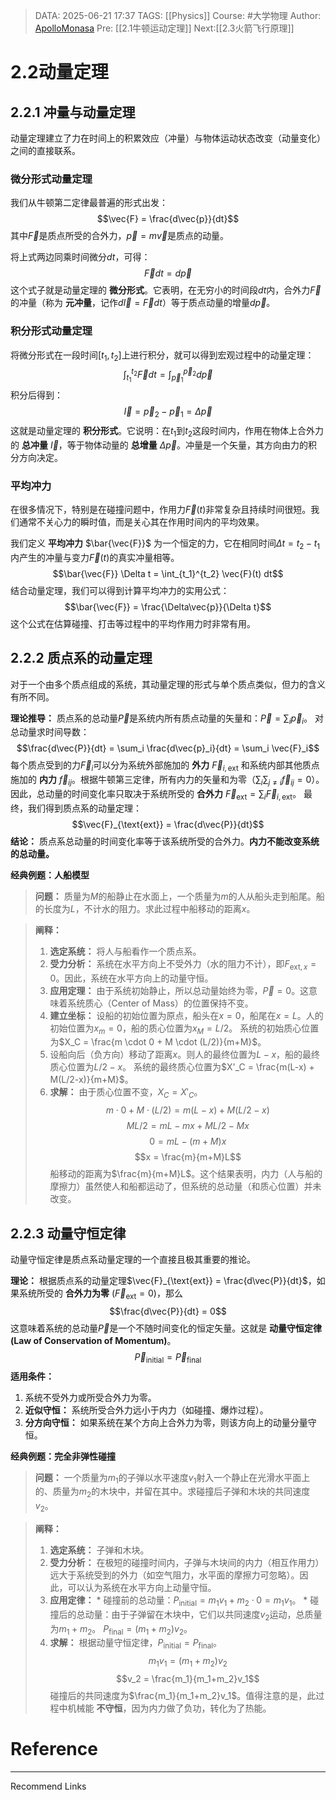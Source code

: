 > DATA: 2025-06-21 17:37
> TAGS: [[Physics]]
> Course: #大学物理
> Author: [ApolloMonasa](https://github.com/ApolloMonasa)
> Pre: [[2.1牛顿运动定理]]
> Next:[[2.3火箭飞行原理]]


# 2.2动量定理

## 2.2.1 冲量与动量定理
动量定理建立了力在时间上的积累效应（冲量）与物体运动状态改变（动量变化）之间的直接联系。

### 微分形式动量定理
我们从牛顿第二定律最普遍的形式出发：
$$\vec{F} = \frac{d\vec{p}}{dt}$$
其中$\vec{F}$是质点所受的合外力，$\vec{p}=m\vec{v}$是质点的动量。

将上式两边同乘时间微分$dt$，可得：
$$\vec{F}dt = d\vec{p}$$
这个式子就是动量定理的 **微分形式**。它表明，在无穷小的时间段$dt$内，合外力$\vec{F}$的冲量（称为 **元冲量**，记作$d\vec{I} = \vec{F}dt$）等于质点动量的增量$d\vec{p}$。

### 积分形式动量定理
将微分形式在一段时间$[t_1, t_2]$上进行积分，就可以得到宏观过程中的动量定理：
$$\int_{t_1}^{t_2} \vec{F} dt = \int_{\vec{p}_1}^{\vec{p}_2} d\vec{p}$$
积分后得到：
$$\vec{I} = \vec{p}_2 - \vec{p}_1 = \Delta\vec{p}$$
这就是动量定理的 **积分形式**。它说明：在$t_1$到$t_2$这段时间内，作用在物体上合外力的 **总冲量** $\vec{I}$，等于物体动量的 **总增量** $\Delta\vec{p}$。冲量是一个矢量，其方向由力的积分方向决定。

### 平均冲力
在很多情况下，特别是在碰撞问题中，作用力$\vec{F}(t)$非常复杂且持续时间很短。我们通常不关心力的瞬时值，而是关心其在作用时间内的平均效果。

我们定义 **平均冲力** $\bar{\vec{F}}$ 为一个恒定的力，它在相同时间$\Delta t = t_2 - t_1$内产生的冲量与变力$\vec{F}(t)$的真实冲量相等。
$$\bar{\vec{F}} \Delta t = \int_{t_1}^{t_2} \vec{F}(t) dt$$
结合动量定理，我们可以得到计算平均冲力的实用公式：
$$\bar{\vec{F}} = \frac{\Delta\vec{p}}{\Delta t}$$
这个公式在估算碰撞、打击等过程中的平均作用力时非常有用。

## 2.2.2 质点系的动量定理
对于一个由多个质点组成的系统，其动量定理的形式与单个质点类似，但力的含义有所不同。

**理论推导：**
质点系的总动量$\vec{P}$是系统内所有质点动量的矢量和：$\vec{P} = \sum_i \vec{p}_i$。
对总动量求时间导数：
$$\frac{d\vec{P}}{dt} = \sum_i \frac{d\vec{p}_i}{dt} = \sum_i \vec{F}_i$$
每个质点受到的力$\vec{F}_i$可以分为系统外部施加的 **外力** $\vec{F}_{i, \text{ext}}$ 和系统内部其他质点施加的 **内力** $\vec{f}_{ij}$。根据牛顿第三定律，所有内力的矢量和为零（$\sum_i \sum_{j \neq i} \vec{f}_{ij} = 0$）。因此，总动量的时间变化率只取决于系统所受的 **合外力** $\vec{F}_{\text{ext}} = \sum_i \vec{F}_{i, \text{ext}}$。
最终，我们得到质点系的动量定理：
$$\vec{F}_{\text{ext}} = \frac{d\vec{P}}{dt}$$
**结论：** 质点系总动量的时间变化率等于该系统所受的合外力。**内力不能改变系统的总动量。**

**经典例题：人船模型**
> **问题：** 质量为$M$的船静止在水面上，一个质量为$m$的人从船头走到船尾。船的长度为$L$，不计水的阻力。求此过程中船移动的距离$x$。

> **阐释：**
> 1.  **选定系统：** 将人与船看作一个质点系。
> 2.  **受力分析：** 系统在水平方向上不受外力（水的阻力不计），即$F_{\text{ext}, x} = 0$。因此，系统在水平方向上的动量守恒。
> 3.  **应用定理：** 由于系统初始静止，所以总动量始终为零，$\vec{P}=0$。这意味着系统质心（Center of Mass）的位置保持不变。
> 4.  **建立坐标：** 设船的初始位置为原点，船头在$x=0$，船尾在$x=L$。人的初始位置为$x_m=0$，船的质心位置为$x_M=L/2$。
    系统的初始质心位置为$X_C = \frac{m \cdot 0 + M \cdot (L/2)}{m+M}$。
> 5.  设船向后（负方向）移动了距离$x$。则人的最终位置为$L-x$，船的最终质心位置为$L/2-x$。
    系统的最终质心位置为$X'_C = \frac{m(L-x) + M(L/2-x)}{m+M}$。
> 6.  **求解：** 由于质心位置不变，$X_C = X'_C$。
    $$m \cdot 0 + M \cdot (L/2) = m(L-x) + M(L/2-x)$$
    $$ML/2 = mL - mx + ML/2 - Mx$$
    $$0 = mL - (m+M)x$$
    $$x = \frac{m}{m+M}L$$
    船移动的距离为$\frac{m}{m+M}L$。这个结果表明，内力（人与船的摩擦力）虽然使人和船都运动了，但系统的总动量（和质心位置）并未改变。

## 2.2.3 动量守恒定律
动量守恒定律是质点系动量定理的一个直接且极其重要的推论。

**理论：**
根据质点系的动量定理$\vec{F}_{\text{ext}} = \frac{d\vec{P}}{dt}$，如果系统所受的 **合外力为零** ($\vec{F}_{\text{ext}} = 0$)，那么
$$\frac{d\vec{P}}{dt} = 0$$
这意味着系统的总动量$\vec{P}$是一个不随时间变化的恒定矢量。这就是 **动量守恒定律 (Law of Conservation of Momentum)**。
$$ \vec{P}_{\text{initial}} = \vec{P}_{\text{final}} $$
**适用条件：**
1.  系统不受外力或所受合外力为零。
2.  **近似守恒：** 系统所受合外力远小于内力（如碰撞、爆炸过程）。
3.  **分方向守恒：** 如果系统在某个方向上合外力为零，则该方向上的动量分量守恒。

**经典例题：完全非弹性碰撞**
> **问题：** 一个质量为$m_1$的子弹以水平速度$v_1$射入一个静止在光滑水平面上的、质量为$m_2$的木块中，并留在其中。求碰撞后子弹和木块的共同速度$v_2$。

> **阐释：**
> 1.  **选定系统：** 子弹和木块。
> 2.  **受力分析：** 在极短的碰撞时间内，子弹与木块间的内力（相互作用力）远大于系统受到的外力（如空气阻力，水平面的摩擦力可忽略）。因此，可以认为系统在水平方向上动量守恒。
> 3.  **应用定律：**
    *   碰撞前的总动量：$P_{\text{initial}} = m_1 v_1 + m_2 \cdot 0 = m_1 v_1$。
    *   碰撞后的总动量：由于子弹留在木块中，它们以共同速度$v_2$运动，总质量为$m_1+m_2$。
      $P_{\text{final}} = (m_1 + m_2) v_2$。
> 4.  **求解：** 根据动量守恒定律，$P_{\text{initial}} = P_{\text{final}}$。
    $$m_1 v_1 = (m_1 + m_2) v_2$$
    $$v_2 = \frac{m_1}{m_1+m_2}v_1$$
    碰撞后的共同速度为$\frac{m_1}{m_1+m_2}v_1$。值得注意的是，此过程中机械能 **不守恒**，因为内力做了负功，转化为了热能。

# Reference


---
Recommend Links
